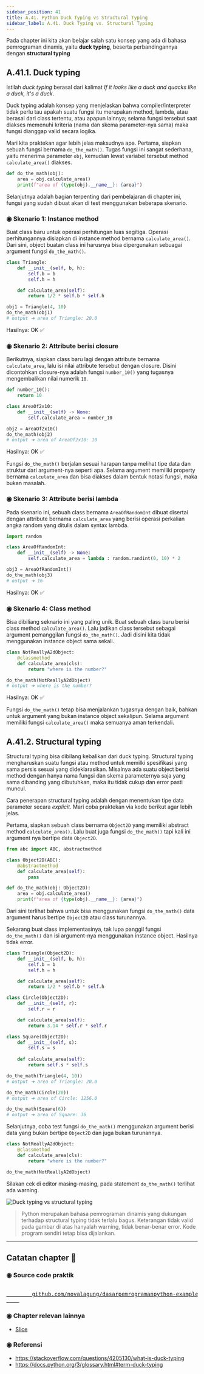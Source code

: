 ```yaml
---
sidebar_position: 41
title: A.41. Python Duck Typing vs Structural Typing
sidebar_label: A.41. Duck Typing vs. Structural Typing
---
```


Pada chapter ini kita akan belajar salah satu konsep yang ada di bahasa pemrograman dinamis, yaitu **duck typing**, beserta perbandingannya dengan **structural typing**

## A.41.1. Duck typing

Istilah *duck typing* berasal dari kalimat *If it looks like a duck and quacks like a duck, it's a duck*.

Duck typing adalah konsep yang menjelaskan bahwa compiler/interpreter tidak perlu tau apakah suatu fungsi itu merupakan method, lambda, atau berasal dari class tertentu, atau apapun lainnya; selama fungsi tersebut saat diakses memenuhi kriteria (nama dan skema parameter-nya sama) maka fungsi dianggap valid secara logika.

Mari kita praktekan agar lebih jelas maksudnya apa. Pertama, siapkan sebuah fungsi bernama `do_the_math()`. Tugas fungsi ini sangat sederhana, yaitu menerima parameter `obj`, kemudian lewat variabel tersebut method `calculate_area()` diakses.

```python
def do_the_math(obj):
    area = obj.calculate_area()
    print(f"area of {type(obj).__name__}: {area}")
```

Selanjutnya adalah bagian terpenting dari pembelajaran di chapter ini, fungsi yang sudah dibuat akan di test menggunakan beberapa skenario.

### ◉ Skenario 1: Instance method

Buat class baru untuk operasi perhitungan luas segitiga. Operasi perhitungannya disiapkan di instance method bernama `calculate_area()`. Dari sini, object buatan class ini harusnya bisa dipergunakan sebuagai argument fungsi `do_the_math()`.

```python
class Triangle:
    def __init__(self, b, h):
        self.b = b
        self.h = h

    def calculate_area(self):
        return 1/2 * self.b * self.h

obj1 = Triangle(4, 10)
do_the_math(obj1)
# output ➜ area of Triangle: 20.0
```

Hasilnya: OK ✅

### ◉ Skenario 2: Attribute berisi closure

Berikutnya, siapkan class baru lagi dengan attribute bernama `calculate_area`, lalu isi nilai attribute tersebut dengan closure. Disini dicontohkan closure-nya adalah fungsi `number_10()` yang tugasnya mengembalikan nilai numerik `10`.

```python
def number_10():
    return 10

class AreaOf2x10:
    def __init__(self) -> None:
        self.calculate_area = number_10

obj2 = AreaOf2x10()
do_the_math(obj2)
# output ➜ area of AreaOf2x10: 10
```

Hasilnya: OK ✅

Fungsi `do_the_math()` berjalan sesuai harapan tanpa melihat tipe data dan struktur dari argument-nya seperti apa. Selama argument memiliki property bernama `calculate_area` dan bisa diakses dalam bentuk notasi fungsi, maka bukan masalah.

### ◉ Skenario 3: Attribute berisi lambda

Pada skenario ini, sebuah class bernama `AreaOfRandomInt` dibuat disertai dengan attribute bernama `calculate_area` yang berisi operasi perkalian angka random yang ditulis dalam syntax lambda.

```python
import random

class AreaOfRandomInt:
    def __init__(self) -> None:
        self.calculate_area = lambda : random.randint(0, 10) * 2

obj3 = AreaOfRandomInt()
do_the_math(obj3)
# output ➜ 16
```

Hasilnya: OK ✅

### ◉ Skenario 4: Class method

Bisa dibiliang seknario ini yang paling unik. Buat sebuah class baru berisi class method `calculate_area()`. Lalu jadikan class tersebut sebagai argument pemanggilan fungsi `do_the_math()`. Jadi disini kita tidak menggunakan instance object sama sekali.

```python
class NotReallyA2dObject:
    @classmethod
    def calculate_area(cls):
        return "where is the number?"

do_the_math(NotReallyA2dObject)
# output ➜ where is the number?
```

Hasilnya: OK ✅

Fungsi `do_the_math()` tetap bisa menjalankan tugasnya dengan baik, bahkan untuk argument yang bukan instance object sekalipun. Selama argument memiliki fungsi `calculate_area()` maka semuanya aman terkendali.

## A.41.2. Structural typing

Structural typing bisa dibilang kebalikan dari duck typing. Structural typing mengharuskan suatu fungsi atau method untuk memilki spesifikasi yang sama persis sesuai yang dideklarasikan. Misalnya ada suatu object berisi method dengan hanya nama fungsi dan skema parameternya saja yang sama dibanding yang dibutuhkan, maka itu tidak cukup dan error pasti muncul.

Cara penerapan structural typing adalah dengan menentukan tipe data parameter secara *explicit*. Mari coba praktekan via kode berikut agar lebih jelas.

Pertama, siapkan sebuah class bernama `Object2D` yang memiliki abstract method `calculate_area()`. Lalu buat juga fungsi `do_the_math()` tapi kali ini argument nya bertipe data `Object2D`.

```python
from abc import ABC, abstractmethod

class Object2D(ABC):
    @abstractmethod
    def calculate_area(self):
        pass

def do_the_math(obj: Object2D):
    area = obj.calculate_area()
    print(f"area of {type(obj).__name__}: {area}")
```

Dari sini terlihat bahwa untuk bisa menggunakan fungsi `do_the_math()` data argument harus bertipe `Object2D` atau class turunannya.

Sekarang buat class implementasinya, tak lupa panggil fungsi `do_the_math()` dan isi argument-nya menggunakan instance object. Hasilnya tidak error.

```python
class Triangle(Object2D):
    def __init__(self, b, h):
        self.b = b
        self.h = h

    def calculate_area(self):
        return 1/2 * self.b * self.h

class Circle(Object2D):
    def __init__(self, r):
        self.r = r

    def calculate_area(self):
        return 3.14 * self.r * self.r

class Square(Object2D):
    def __init__(self, s):
        self.s = s
    
    def calculate_area(self):
        return self.s * self.s

do_the_math(Triangle(4, 10))
# output ➜ area of Triangle: 20.0

do_the_math(Circle(20))
# output ➜ area of Circle: 1256.0

do_the_math(Square(6))
# output ➜ area of Square: 36
```

Selanjutnya, coba test fungsi `do_the_math()` menggunakan argument berisi data yang bukan bertipe `Object2D` dan juga bukan turunannya.

```python
class NotReallyA2dObject:
    @classmethod
    def calculate_area(cls):
        return "where is the number?"

do_the_math(NotReallyA2dObject)
```

Silakan cek di editor masing-masing, pada statement `do_the_math()` terlihat ada warning.

![Duck typing vs structural typing](img/duck-typing-vs-structural-typing-1.png)

> Python merupakan bahasa pemrograman dinamis yang dukungan terhadap structural typing tidak terlalu bagus. Keterangan tidak valid pada gambar di atas hanyalah warning, tidak benar-benar error. Kode program sendiri tetap bisa dijalankan. 

---

<div class="section-footnote">

## Catatan chapter 📑

### ◉ Source code praktik

<pre>
    <a href="https://github.com/novalagung/dasarpemrogramanpython-example/tree/master/duck-typing-vs-structural-typing">
        github.com/novalagung/dasarpemrogramanpython-example/../duck-typing-vs-structural-typing
    </a>
</pre>

### ◉ Chapter relevan lainnya

- [Slice](/basic/slice)

### ◉ Referensi

- https://stackoverflow.com/questions/4205130/what-is-duck-typing
- https://docs.python.org/3/glossary.html#term-duck-typing

</div>
